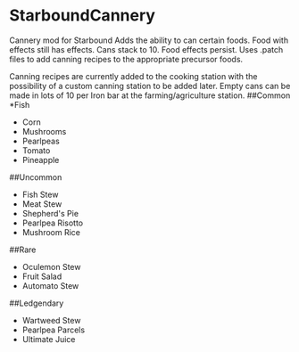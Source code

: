 # StarboundCannery
Cannery mod for Starbound
Adds the ability to can certain foods. Food with effects still has effects. Cans stack to 10. Food effects persist. Uses .patch files to add canning recipes to the appropriate precursor foods.

Canning recipes are currently added to the cooking station with the possibility of a custom canning station to be added later. Empty cans can be made in lots of 10 per Iron bar at the farming/agriculture station.
##Common
*Fish
* Corn
* Mushrooms
* Pearlpeas
* Tomato
* Pineapple

##Uncommon
* Fish Stew
* Meat Stew
* Shepherd's Pie
* Pearlpea Risotto
* Mushroom Rice

##Rare
* Oculemon Stew
* Fruit Salad
* Automato Stew

##Ledgendary
* Wartweed Stew
* Pearlpea Parcels
* Ultimate Juice
